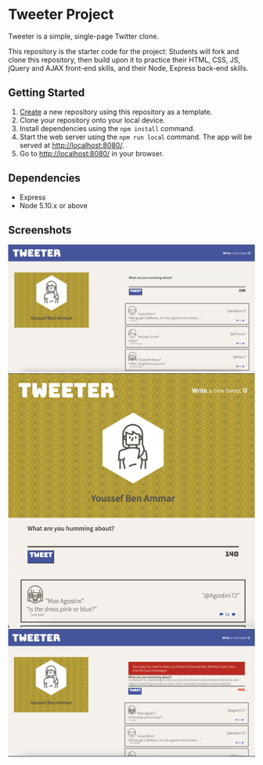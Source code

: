 # Tweeter Project

Tweeter is a simple, single-page Twitter clone.

This repository is the starter code for the project: Students will fork and clone this repository, then build upon it to practice their HTML, CSS, JS, jQuery and AJAX front-end skills, and their Node, Express back-end skills.

## Getting Started

1. [Create](https://docs.github.com/en/repositories/creating-and-managing-repositories/creating-a-repository-from-a-template) a new repository using this repository as a template.
2. Clone your repository onto your local device.
3. Install dependencies using the `npm install` command.
3. Start the web server using the `npm run local` command. The app will be served at <http://localhost:8080/>.
4. Go to <http://localhost:8080/> in your browser.

## Dependencies

- Express
- Node 5.10.x or above


## Screenshots

!["Screenshot of Tweeter page happy path"](https://github.com/YoussefBenAmmar/tweeter/blob/master/docs/tweeter.png?raw=true)
!["Screenshot of Tweeter mobile happy path"](https://github.com/YoussefBenAmmar/tweeter/blob/master/docs/Tweeter-mobile.png?raw=true)
!["Screenshot of Tweeter with a message way too long"](https://github.com/YoussefBenAmmar/tweeter/blob/master/docs/Tweeter-error.png?raw=true)
